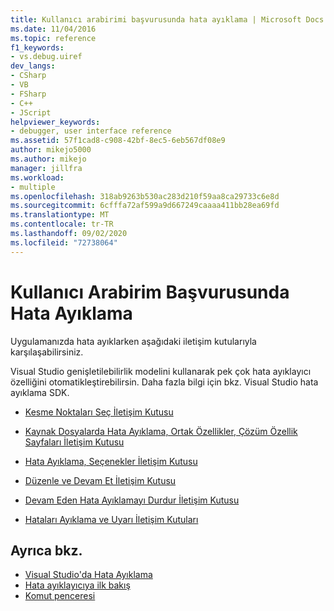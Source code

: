 ```yaml
---
title: Kullanıcı arabirimi başvurusunda hata ayıklama | Microsoft Docs
ms.date: 11/04/2016
ms.topic: reference
f1_keywords:
- vs.debug.uiref
dev_langs:
- CSharp
- VB
- FSharp
- C++
- JScript
helpviewer_keywords:
- debugger, user interface reference
ms.assetid: 57f1cad8-c908-42bf-8ec5-6eb567df08e9
author: mikejo5000
ms.author: mikejo
manager: jillfra
ms.workload:
- multiple
ms.openlocfilehash: 318ab9263b530ac283d210f59aa8ca29733c6e8d
ms.sourcegitcommit: 6cfffa72af599a9d667249caaaa411bb28ea69fd
ms.translationtype: MT
ms.contentlocale: tr-TR
ms.lasthandoff: 09/02/2020
ms.locfileid: "72738064"
---
```

# <a name="debugging-user-interface-reference"></a>Kullanıcı Arabirim Başvurusunda Hata Ayıklama
Uygulamanızda hata ayıklarken aşağıdaki iletişim kutularıyla karşılaşabilirsiniz.

 Visual Studio genişletilebilirlik modelini kullanarak pek çok hata ayıklayıcı özelliğini otomatikleştirebilirsin. Daha fazla bilgi için bkz. Visual Studio hata ayıklama SDK.

- [Kesme Noktaları Seç İletişim Kutusu](../debugger/choose-breakpoints-dialog-box.md)

- [Kaynak Dosyalarda Hata Ayıklama, Ortak Özellikler, Çözüm Özellik Sayfaları İletişim Kutusu](../debugger/debug-source-files-common-properties-solution-property-pages-dialog-box.md)

- [Hata Ayıklama, Seçenekler İletişim Kutusu](../debugger/debugging-options-dialog-box.md)

- [Düzenle ve Devam Et İletişim Kutusu](../debugger/edit-and-continue-dialog-box.md)

- [Devam Eden Hata Ayıklamayı Durdur İletişim Kutusu](../debugger/stop-debugging-in-progress-dialog-box.md)

- [Hataları Ayıklama ve Uyarı İletişim Kutuları](../debugger/debugging-errors-and-warning-dialog-boxes.md)

## <a name="see-also"></a>Ayrıca bkz.
- [Visual Studio'da Hata Ayıklama](../debugger/index.yml)
- [Hata ayıklayıcıya ilk bakış](../debugger/debugger-feature-tour.md)
- [Komut penceresi](../ide/reference/command-window.md)